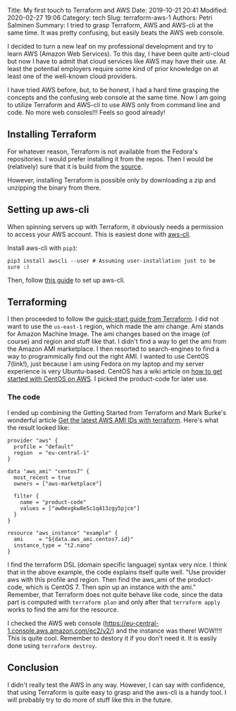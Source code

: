 Title: My first touch to Terraform and AWS 
Date: 2019-10-21 20:41
Modified: 2020-02-27 19:06
Category: tech
Slug: terraform-aws-1
Authors: Petri Salminen
Summary: I tried to grasp Terraform, AWS and AWS-cli at the same time. It was pretty confusing, but easily beats the AWS web console.

I decided to turn a new leaf on my professional development and try to learn AWS (Amazon Web Services). To this day, I have been quite anti-cloud but now I have to admit that cloud services like AWS may have their use. At least the potential employers require some kind of prior knowledge on at least one of the well-known cloud providers.

I have tried AWS before, but, to be honest, I had a hard time grasping the concepts and the confusing web console at the same time. Now I am going to utilize Terraform and AWS-cli to use AWS only from command line and code. No more web consoles!!! Feels so good already!

## Installing Terraform

For whatever reason, Terraform is not available from the Fedora's repositories. I would prefer installing it from the repos. Then I would be (relatively) sure that it is build from the [source](https://github.com/hashicorp/terraform). 

However, installing Terraform is possible only by downloading a zip and unzipping the binary from there. 

## Setting up aws-cli

When spinning servers up with Terraform, it obviously needs a permission to access your AWS account. This is easiest done with [aws-cli](https://github.com/aws/aws-cli).

Install aws-cli with `pip3`:

```
pip3 install awscli --user # Assuming user-installation just to be sure :)
```

Then, follow [this guide](https://docs.aws.amazon.com/cli/latest/userguide/cli-chap-configure.html) to set up aws-cli. 

## Terraforming

I then proceeded to follow the [quick-start guide from Terraform](https://learn.hashicorp.com/terraform/getting-started/build). I did not want to use the `us-east-1` region, which made the ami change. Ami stands for Amazon Machine Image. The ami changes based on the image (of course) and region and stuff like that. I didn't find a way to get the ami from the Amazon AMI marketplace. I then resorted to search-engines to find a way to programmically find out the right AMI. I wanted to use CentOS 7(link!), just because I am using Fedora on my laptop and my server experience is very Ubuntu-based.  CentOS has a wiki article on [how to get started with CentOS on AWS](https://wiki.centos.org/Cloud/AWS). I picked the product-code for later use.

### The code

I ended up combining the Getting Started from Terraform and Mark Burke's wonderful article [Get the latest AWS AMI IDs with terraform](https://letslearndevops.com/2018/08/23/terraform-get-latest-centos-ami/). Here's what the result looked like:

```
provider "aws" {
  profile = "default"
  region  = "eu-central-1"
}

data "aws_ami" "centos7" {
  most_recent = true
  owners = ["aws-marketplace"]

  filter {
    name = "product-code"
    values = ["aw0evgkw8e5c1q413zgy5pjce"]
  }
}

resource "aws_instance" "example" {
  ami     = "${data.aws_ami.centos7.id}"
  instance_type = "t2.nano"
}
```

I find the terraform DSL (domain specific language) syntax very nice. I think that in the above example, the code explains itself quite well. "Use provider aws with this profile and region. Then find the aws_ami of the product-code, which is CentOS 7. Then spin up an instance with the ami." Remember, that Terraform does not quite behave like code, since the data part is computed with `terraform plan` and only after that `terraform apply` works to find the ami for the resource. 

I checked the AWS web console (https://eu-central-1.console.aws.amazon.com/ec2/v2/) and the instance was there! WOW!!!! This is quite cool. Remember to destory it if you don't need it. It is easily done using `terraform destroy`.

## Conclusion

I didn't really test the AWS in any way. However, I can say with confidence, that using Terraform is quite easy to grasp and the aws-cli is a handy tool. I will probably try to do more of stuff like this in the future.
